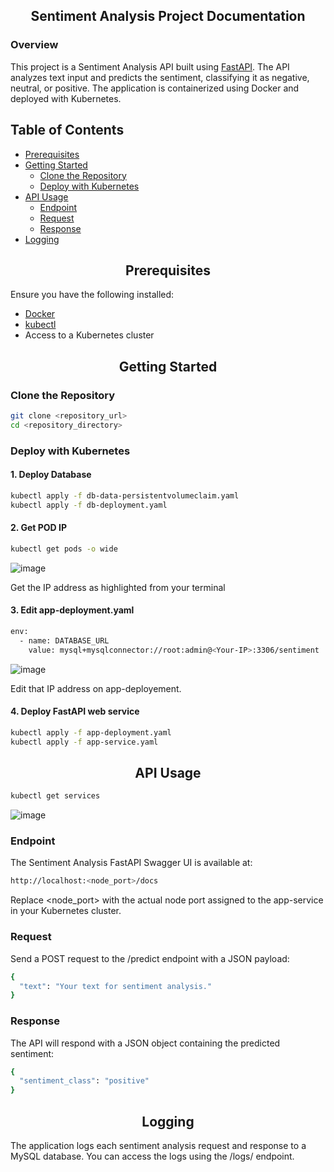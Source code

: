 ## <div align="center">Sentiment Analysis Project Documentation</div>

### Overview
This project is a Sentiment Analysis API built using  [FastAPI](https://fastapi.tiangolo.com/). The API analyzes text input and predicts the sentiment, classifying it as negative, neutral, or positive. The application is containerized using Docker and deployed with Kubernetes.

## Table of Contents
- [Prerequisites](#prerequisites)
- [Getting Started](#getting-started)
  - [Clone the Repository](#clone-the-repository)
  - [Deploy with Kubernetes](#deploy-with-kubernetes)
- [API Usage](#api-usage)
  - [Endpoint](#endpoint)
  - [Request](#request)
  - [Response](#response)
- [Logging](#logging)

##  <div align="center">Prerequisites</div>

Ensure you have the following installed:

- [Docker](https://docs.docker.com/get-docker/)
- [kubectl](https://kubernetes.io/docs/tasks/tools/install-kubectl/)
- Access to a Kubernetes cluster

##  <div align="center">Getting Started</div>
  
### Clone the Repository

```bash
git clone <repository_url>
cd <repository_directory>
```

### Deploy with Kubernetes


  
#### 1. Deploy Database
```bash
kubectl apply -f db-data-persistentvolumeclaim.yaml
kubectl apply -f db-deployment.yaml  
```

#### 2. Get POD IP 
```bash
kubectl get pods -o wide    
```

![image](https://github.com/GabruAru/Sentiment-analysis/assets/84130891/7d892c24-a330-42fc-a957-7f8547fa6815)


Get the IP address as highlighted from your terminal 

#### 3. Edit app-deployment.yaml
```bash
env:
  - name: DATABASE_URL
    value: mysql+mysqlconnector://root:admin@<Your-IP>:3306/sentiment   
```

![image](https://github.com/GabruAru/Sentiment-analysis/assets/84130891/0d9b5132-8121-4803-abe4-fec16504bb93)

Edit that IP address on app-deployement. 



#### 4. Deploy FastAPI web service

```bash
kubectl apply -f app-deployment.yaml     
kubectl apply -f app-service.yaml        
```



##  <div align="center">API Usage</div>

```bash
kubectl get services
```

![image](https://github.com/GabruAru/Sentiment-analysis/assets/84130891/e22415fc-024a-4b7d-8fbf-53f8368b1766)

### Endpoint

The Sentiment Analysis FastAPI Swagger UI is available at:

```bash
http://localhost:<node_port>/docs
```
Replace <node_port> with the actual node port assigned to the app-service in your Kubernetes cluster.

### Request 

Send a POST request to the /predict endpoint with a JSON payload:

``` bash
{
  "text": "Your text for sentiment analysis."
}
```

### Response 

The API will respond with a JSON object containing the predicted sentiment:

``` bash
{
  "sentiment_class": "positive"
}
```

##  <div align="center">Logging</div> 

The application logs each sentiment analysis request and response to a MySQL database. You can access the logs using the /logs/ endpoint.
















